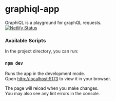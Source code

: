# graphiql-app
GraphiQL is a playground for graphQL requests.\
[![Netlify Status](https://api.netlify.com/api/v1/badges/2b8aa04b-fc00-4b9c-bec2-a015e852da2e/deploy-status)](https://app.netlify.com/sites/grand-biscotti-3945e0/deploys)

### Available Scripts

In the project directory, you can run:

### `npm dev`
Runs the app in the development mode.\
Open [http://localhost:5173](http://localhost:5173) to view it in your browser.

The page will reload when you make changes.\
You may also see any lint errors in the console.
